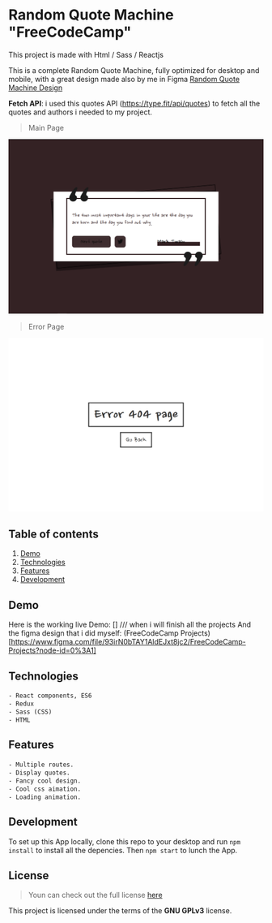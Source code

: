 # Random Quote Machine "FreeCodeCamp"

This project is made with Html / Sass / Reactjs

This is a complete Random Quote Machine, fully optimized for desktop and mobile, with a great design made also by me in Figma [Random Quote Machine Design](https://www.figma.com/file/93irN0bTAY1AldEJxt8jc2/FreeCodeCamp-Projects?node-id=0%3A1)

**Fetch API**: i used this quotes API (https://type.fit/api/quotes) to fetch all the quotes and authors i needed to my project.

> Main Page

![Main page, Random Quote Machine App](/src/assets/MainPage.PNG)

> Error Page

![Error page, Random Quote Machine App](/src/assets/ErrorPage.PNG)

## Table of contents

1. [Demo](#Demo)
2. [Technologies](#Technologies)
3. [Features](#Features)
4. [Development](#Development)

## Demo

Here is the working live Demo: [] /// when i will finish all the projects
And the figma design that i did myself: (FreeCodeCamp Projects)[https://www.figma.com/file/93irN0bTAY1AldEJxt8jc2/FreeCodeCamp-Projects?node-id=0%3A1]

## Technologies

    - React components, ES6
    - Redux
    - Sass (CSS)
    - HTML

## Features

    - Multiple routes.
    - Display quotes.
    - Fancy cool design.
    - Cool css aimation.
    - Loading animation.

## Development

To set up this App locally, clone this repo to your desktop and run `npm install` to install all the depencies. Then `npm start` to lunch the App.

## License

> Youn can check out the full license [here](LICENSE)

This project is licensed under the terms of the **GNU GPLv3** license.
